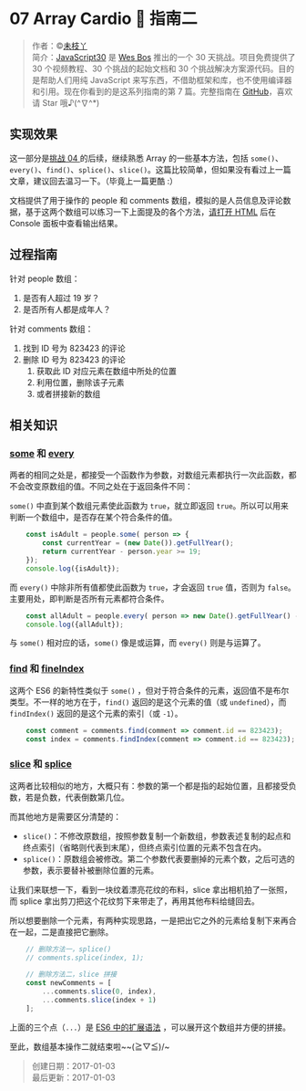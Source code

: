 # 07 Array Cardio 💪 指南二

> 作者：©[未枝丫](https://github.com/soyaine)  
> 简介：[JavaScript30](https://javascript30.com) 是 [Wes Bos](https://github.com/wesbos) 推出的一个 30 天挑战。项目免费提供了 30 个视频教程、30
> 个挑战的起始文档和 30 个挑战解决方案源代码。目的是帮助人们用纯 JavaScript 来写东西，不借助框架和库，也不使用编译器和引用。现在你看到的是这系列指南的第 7
> 篇。完整指南在 [GitHub](https://github.com/soyaine/JavaScript30)，喜欢请 Star 哦♪(^∇^*)

## 实现效果

这一部分是[挑战 04 ](https://github.com/soyaine/JavaScript30/blob/master/04%20-%20Array%20Cardio%20Day%201/README.md)的后续，继续熟悉
Array 的一些基本方法，包括 `some()`、`every()`、`find()`、`splice()`、`slice()`。这篇比较简单，但如果没有看过上一篇文章，建议回去温习一下。（毕竟上一篇更酷 :）

文档提供了用于操作的 people 和 comments
数组，模拟的是人员信息及评论数据，基于这两个数组可以练习一下上面提及的各个方法，[请打开 HTML](http://soyaine.github.io/JavaScript30/07%20-%20Array%20Cardio%20Day%202/index-SOYAINE.html)
后在 Console 面板中查看输出结果。

## 过程指南

针对 people 数组：

1. 是否有人超过 19 岁？
2. 是否所有人都是成年人？

针对 comments 数组：

1. 找到 ID 号为 823423 的评论
2. 删除 ID 号为 823423 的评论
    1. 获取此 ID 对应元素在数组中所处的位置
    2. 利用位置，删除该子元素
    2. 或者拼接新的数组

## 相关知识

### [some](https://developer.mozilla.org/zh-CN/docs/Web/JavaScript/Reference/Global_Objects/Array/some) 和  [every](https://developer.mozilla.org/zh-CN/docs/Web/JavaScript/Reference/Global_Objects/Array/every)

两者的相同之处是，都接受一个函数作为参数，对数组元素都执行一次此函数，都不会改变原数组的值。不同之处在于返回条件不同：

`some()` 中直到某个数组元素使此函数为 `true`，就立即返回 `true`。所以可以用来判断一个数组中，是否存在某个符合条件的值。

```js
    const isAdult = people.some( person => {
		const currentYear = (new Date()).getFullYear();
		return currentYear - person.year >= 19;
	});
	console.log({isAdult});
```

而 `every()` 中除非所有值都使此函数为 `true`，才会返回 `true` 值，否则为 `false`。主要用处，即判断是否所有元素都符合条件。

```js
	const allAdult = people.every( person => new Date().getFullYear() - person.year >= 19);
	console.log({allAdult});
```

与 `some()` 相对应的话，`some()` 像是或运算，而 `every()` 则是与运算了。

### [find](https://developer.mozilla.org/zh-CN/docs/Web/JavaScript/Reference/Global_Objects/Array/find) 和 [fineIndex](https://developer.mozilla.org/zh-CN/docs/Web/JavaScript/Reference/Global_Objects/Array/findIndex)

这两个 ES6 的新特性类似于 `some()` ，但对于符合条件的元素，返回值不是布尔类型。不一样的地方在于，`find()` 返回的是这个元素的值（或 `undefined`），而 `findIndex()`
返回的是这个元素的索引（或 `-1`）。

```js
	const comment = comments.find(comment => comment.id == 823423);
	const index = comments.findIndex(comment => comment.id == 823423);
```

### [slice](https://developer.mozilla.org/zh-CN/docs/Web/JavaScript/Reference/Global_Objects/Array/slice) 和 [splice](https://developer.mozilla.org/zh-CN/docs/Web/JavaScript/Reference/Global_Objects/Array/splice)

这两者比较相似的地方，大概只有：参数的第一个都是指的起始位置，且都接受负数，若是负数，代表倒数第几位。

而其他地方是需要区分清楚的：

- `slice()`：不修改原数组，按照参数复制一个新数组，参数表述复制的起点和终点索引（省略则代表到末尾），但终点索引位置的元素不包含在内。
- `splice()`：原数组会被修改。第二个参数代表要删掉的元素个数，之后可选的参数，表示要替补被删除位置的元素。

让我们来联想一下，看到一块纹着漂亮花纹的布料，slice 拿出相机拍了一张照，而 splice 拿出剪刀把这个花纹剪下来带走了，再用其他布料给缝回去。

所以想要删除一个元素，有两种实现思路，一是把出它之外的元素给复制下来再合在一起，二是直接把它删除。

```js
	// 删除方法一，splice()
	// comments.splice(index, 1);
	
	// 删除方法二，slice 拼接
	const newComments = [
		...comments.slice(0, index),
		...comments.slice(index + 1)
	];
```

上面的三个点（`...`）是 [ES6 中的扩展语法](https://developer.mozilla.org/zh-CN/docs/Web/JavaScript/Reference/Operators/Spread_operator)
，可以展开这个数组并方便的拼接。

至此，数组基本操作二就结束啦~~\(≧▽≦)/~

> 创建日期：2017-01-03   
> 最后更新：2017-01-03
